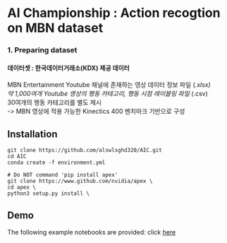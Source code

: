 # AI Championship : Action recogtion on MBN dataset

### 1. Preparing dataset
#### 데이터셋 : 한국데이터거래소(KDX) 제공 데이터
MBN Entertainment Youtube 채널에 존재하는 영상 데이터 정보 파일 (*.xlsx) \
약 1,000여개 Youtube 영상의 행동 카테고리, 행동 시점 레이블링 파일 (*.csv) \
30여개의 행동 카테고리를 별도 제시 \
-> MBN 영상에 적용 가능한 Kinectics 400 벤치마크 기반으로 구성 

## Installation

```
git clone https://github.com/alswlsghd320/AIC.git 
cd AIC 
conda create -f environment.yml 

# Do NOT command 'pip install apex'
git clone https://www.github.com/nvidia/apex \
cd apex \
python3 setup.py install \
```

## Demo
The following example notebooks are provided: click [here](train.ipynb) 




